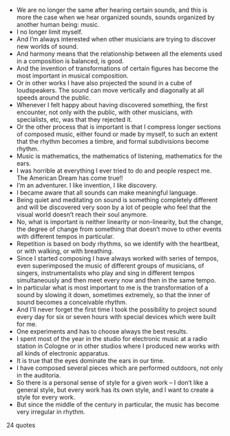  - We are no longer the same after hearing certain sounds, and this is more the case when we hear organized sounds, sounds organized by another human being: music.
 - I no longer limit myself.
 - And I’m always interested when other musicians are trying to discover new worlds of sound.
 - And harmony means that the relationship between all the elements used in a composition is balanced, is good.
 - And the invention of transformations of certain figures has become the most important in musical composition.
 - Or in other works I have also projected the sound in a cube of loudspeakers. The sound can move vertically and diagonally at all speeds around the public.
 - Whenever I felt happy about having discovered something, the first encounter, not only with the public, with other musicians, with specialists, etc, was that they rejected it.
 - Or the other process that is important is that I compress longer sections of composed music, either found or made by myself, to such an extent that the rhythm becomes a timbre, and formal subdivisions become rhythm.
 - Music is mathematics, the mathematics of listening, mathematics for the ears.
 - I was horrible at everything I ever tried to do and people respect me. The American Dream has come true!!
 - I’m an adventurer. I like invention, I like discovery.
 - I became aware that all sounds can make meaningful language.
 - Being quiet and meditating on sound is something completely different and will be discovered very soon by a lot of people who feel that the visual world doesn’t reach their soul anymore.
 - No, what is important is neither linearity or non-linearity, but the change, the degree of change from something that doesn’t move to other events with different tempos in particular.
 - Repetition is based on body rhythms, so we identify with the heartbeat, or with walking, or with breathing.
 - Since I started composing I have always worked with series of tempos, even superimposed the music of different groups of musicians, of singers, instrumentalists who play and sing in different tempos simultaneously and then meet every now and then in the same tempo.
 - In particular what is most important to me is the transformation of a sound by slowing it down, sometimes extremely, so that the inner of sound becomes a conceivable rhythm.
 - And I’ll never forget the first time I took the possibility to project sound every day for six or seven hours with special devices which were built for me.
 - One experiments and has to choose always the best results.
 - I spent most of the year in the studio for electronic music at a radio station in Cologne or in other studios where I produced new works with all kinds of electronic apparatus.
 - It is true that the eyes dominate the ears in our time.
 - I have composed several pieces which are performed outdoors, not only in the auditoria.
 - So there is a personal sense of style for a given work – I don’t like a general style, but every work has its own style, and I want to create a style for every work.
 - But since the middle of the century in particular, the music has become very irregular in rhythm.

24 quotes